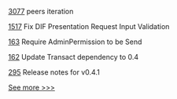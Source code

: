 
[3077](https://github.com/hyperledger/fabric/pull/3077) peers iteration

[1517](https://github.com/hyperledger/aries-cloudagent-python/pull/1517) Fix DIF Presentation Request Input Validation

[163](https://github.com/hyperledger/sawtooth-sabre/pull/163) Require AdminPermission to be Send

[162](https://github.com/hyperledger/sawtooth-sabre/pull/162) Update Transact dependency to 0.4

[295](https://github.com/hyperledger/transact/pull/295) Release notes for v0.4.1


[See more >>>](https://start-here.hyperledger.org/pull-requests)
